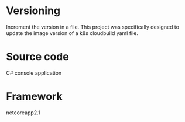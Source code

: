 # Versioning
Increment the version in a file. This project was specifically designed to update the image version of a k8s cloudbuild yaml file.

# Source code
C# console application

# Framework
netcoreapp2.1
